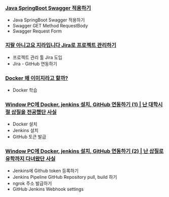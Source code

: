 ### [Java SpringBoot Swagger 적용하기](https://everyday-spring.com/625)

- Java SpringBoot Swagger 적용하기
- Swagger GET Method RequestBody
- Swagger Request Form

### [지랄 아니고요 지라입니다 Jira로 프로젝트 관리하기](https://everyday-spring.com/626)

- 프로젝트 관리 툴 Jira 도입 
- Jira - GitHub 연동하기

### [Docker 왜 이미지라고 할까?](https://everyday-spring.com/627)

- Docker 학습

### [Window PC에 Docker, jenkins 설치, GitHub 연동하기 (1) | 난 대학시절 삽질을 전공했단 사실](https://everyday-spring.com/628)

- Docker 설치
- Jenkins 설치
- GitHub 토큰 발급

### [Window PC에 Docker, jenkins 설치, GitHub 연동하기 (2) | 난 삽질로 유학까지 다녀왔단 사실](https://everyday-spring.com/629)

- Jenkins에 Github token 등록하기
- Jenkins Pipeline GitHub Repository pull, build 하기
- ngrok 주소 발급하기
- GitHub Jenkins Webhook settings